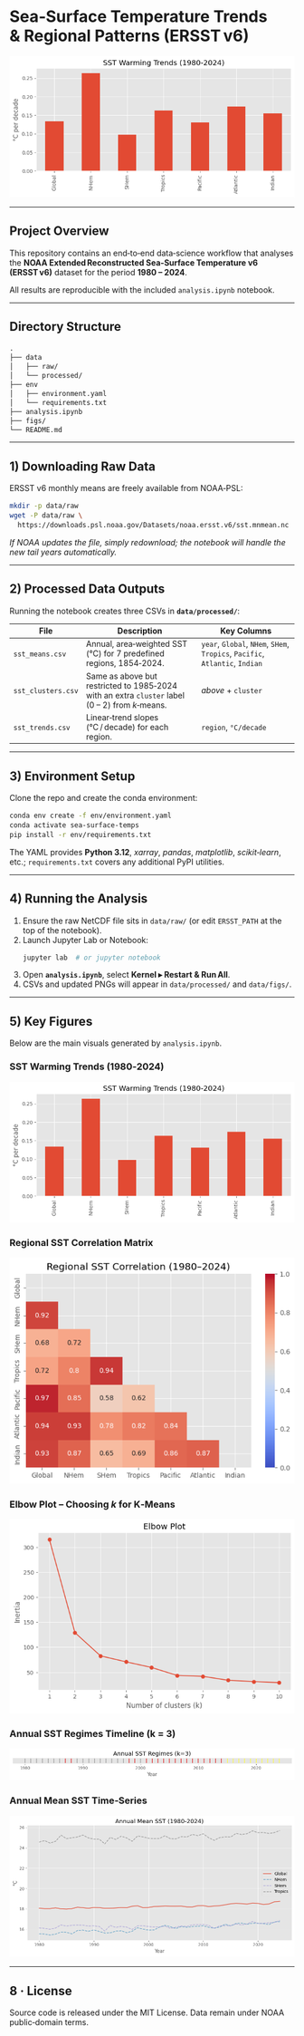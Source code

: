# Sea‑Surface Temperature Trends & Regional Patterns (ERSST v6)

![Global SST Warming Bar Chart](./figs/bar_chart.png)

---

## Project Overview
This repository contains an end‑to‑end data‑science workflow that analyses the **NOAA Extended Reconstructed Sea‑Surface Temperature v6 (ERSST v6)** dataset for the period **1980 – 2024**.  

All results are reproducible with the included `analysis.ipynb` notebook.

---

## Directory Structure
```
.
├── data
│   ├── raw/                 
│   └── processed/           
├── env
│   ├── environment.yaml     
│   └── requirements.txt     
├── analysis.ipynb           
├── figs/
└── README.md
```

---

## 1) Downloading Raw Data
ERSST v6 monthly means are freely available from NOAA‑PSL:

```bash
mkdir -p data/raw
wget -P data/raw \
  https://downloads.psl.noaa.gov/Datasets/noaa.ersst.v6/sst.mnmean.nc
```

*If NOAA updates the file, simply redownload; the notebook will handle the new tail years automatically.*

---

## 2) Processed Data Outputs
Running the notebook creates three CSVs in **`data/processed/`**:

| File | Description | Key Columns |
|------|-------------|-------------|
| `sst_means.csv` | Annual, area‑weighted SST (°C) for 7 predefined regions, 1854‑2024. | `year`, `Global`, `NHem`, `SHem`, `Tropics`, `Pacific`, `Atlantic`, `Indian` |
| `sst_clusters.csv` | Same as above but restricted to 1985‑2024 with an extra `cluster` label (0 – 2) from $k$‑means. | _above_ + `cluster` |
| `sst_trends.csv` | Linear‑trend slopes (°C / decade) for each region. | `region`, `°C/decade` |

---

## 3) Environment Setup
Clone the repo and create the conda environment:

```bash
conda env create -f env/environment.yaml
conda activate sea-surface-temps
pip install -r env/requirements.txt
```

The YAML provides **Python 3.12**, _xarray_, _pandas_, _matplotlib_, _scikit‑learn_, etc.; `requirements.txt` covers any additional PyPI utilities.

---

## 4) Running the Analysis
1. Ensure the raw NetCDF file sits in `data/raw/` (or edit `ERSST_PATH` at the top of the notebook).  
2. Launch Jupyter Lab or Notebook:
   ```bash
   jupyter lab  # or jupyter notebook
   ```
3. Open **`analysis.ipynb`**, select **Kernel ▸ Restart & Run All**.  
4. CSVs and updated PNGs will appear in `data/processed/` and `data/figs/`.

---

## 5) Key Figures
Below are the main visuals generated by `analysis.ipynb`.

### SST Warming Trends (1980‑2024)
![SST Warming Trends](./figs/bar_chart.png)

### Regional SST Correlation Matrix
![Regional Correlation Heat‑map](./figs/corr_heatmap.png)

### Elbow Plot – Choosing _k_ for K‑Means
![Elbow plot](./figs/elbow_plot.png)

### Annual SST Regimes Timeline (k = 3)
![SST Regime Timeline](./figs/sst_timeline.png)

### Annual Mean SST Time‑Series
![Time‑series](./figs/time_series.png)

---

## 8 · License
Source code is released under the MIT License.  Data remain under NOAA public‑domain terms.
